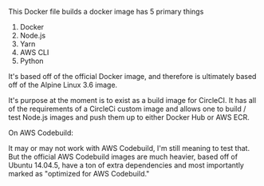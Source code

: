 This Docker file builds a docker image has 5 primary things

1) Docker
2) Node.js
3) Yarn
4) AWS CLI
5) Python

It's based off of the official Docker image, and therefore is ultimately based off of the Alpine Linux 3.6 image.

It's purpose at the moment is to exist as a build image for CircleCI.  It has all of the requirements of a CircleCi custom image and allows one to build / test Node.js images and push them up to either Docker Hub or AWS ECR.

On AWS Codebuild:

It may or may not work with AWS Codebuild, I'm still meaning to test that.  But the official AWS Codebuild images are much heavier, based off of Ubuntu 14.04.5, have a ton of extra dependencies and most importantly marked as "optimized for AWS Codebuild."
